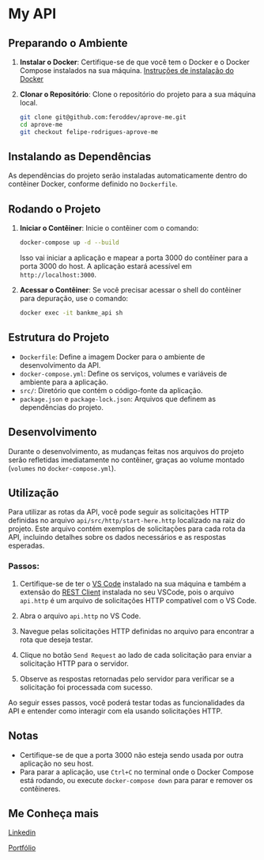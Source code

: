 # My API

## Preparando o Ambiente

1. **Instalar o Docker**: Certifique-se de que você tem o Docker e o Docker Compose instalados na sua máquina. [Instruções de instalação do Docker](https://docs.docker.com/get-docker/)

2. **Clonar o Repositório**: Clone o repositório do projeto para a sua máquina local.

    ```bash
    git clone git@github.com:feroddev/aprove-me.git
    cd aprove-me
    git checkout felipe-rodrigues-aprove-me
    ```

## Instalando as Dependências

As dependências do projeto serão instaladas automaticamente dentro do contêiner Docker, conforme definido no `Dockerfile`.

## Rodando o Projeto


1. **Iniciar o Contêiner**: Inicie o contêiner com o comando:

    ```bash
    docker-compose up -d --build
    ```

    Isso vai iniciar a aplicação e mapear a porta 3000 do contêiner para a porta 3000 do host. A aplicação estará acessível em `http://localhost:3000`.

2. **Acessar o Contêiner**: Se você precisar acessar o shell do contêiner para depuração, use o comando:

    ```bash
    docker exec -it bankme_api sh
    ```

## Estrutura do Projeto

- `Dockerfile`: Define a imagem Docker para o ambiente de desenvolvimento da API.
- `docker-compose.yml`: Define os serviços, volumes e variáveis de ambiente para a aplicação.
- `src/`: Diretório que contém o código-fonte da aplicação.
- `package.json` e `package-lock.json`: Arquivos que definem as dependências do projeto.


## Desenvolvimento

Durante o desenvolvimento, as mudanças feitas nos arquivos do projeto serão refletidas imediatamente no contêiner, graças ao volume montado (`volumes` no `docker-compose.yml`).

## Utilização

Para utilizar as rotas da API, você pode seguir as solicitações HTTP definidas no arquivo `api/src/http/start-here.http` localizado na raiz do projeto. Este arquivo contém exemplos de solicitações para cada rota da API, incluindo detalhes sobre os dados necessários e as respostas esperadas.

### Passos:

1. Certifique-se de ter o [VS Code](https://code.visualstudio.com/) instalado na sua máquina e também a extensão do [REST Client](https://marketplace.visualstudio.com/items?itemName=humao.rest-client) instalada no seu VSCode, pois o arquivo `api.http` é um arquivo de solicitações HTTP compatível com o VS Code.

2. Abra o arquivo `api.http` no VS Code.

3. Navegue pelas solicitações HTTP definidas no arquivo para encontrar a rota que deseja testar.

4. Clique no botão `Send Request` ao lado de cada solicitação para enviar a solicitação HTTP para o servidor.

5. Observe as respostas retornadas pelo servidor para verificar se a solicitação foi processada com sucesso.

Ao seguir esses passos, você poderá testar todas as funcionalidades da API e entender como interagir com ela usando solicitações HTTP.


## Notas

- Certifique-se de que a porta 3000 não esteja sendo usada por outra aplicação no seu host.
- Para parar a aplicação, use `Ctrl+C` no terminal onde o Docker Compose está rodando, ou execute `docker-compose down` para parar e remover os contêineres.

## Me Conheça mais
[Linkedin](https://www.linkedin.com/in/feroddev/)

[Portfólio](portfolio-feroddev.vercel.app)

